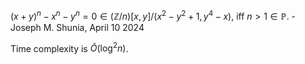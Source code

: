 $(x + y)^n - x^n - y^n = 0 \in (\mathbb{Z}/n)[x,y]/(x^2 - y^2 + 1, y^4 - x)$, iff $n > 1 \in \mathbb{P}$. -Joseph M. Shunia, April 10 2024

Time complexity is $\tilde{O}(\log^2 n)$.